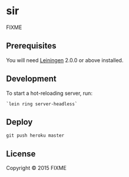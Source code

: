 # sir

FIXME

## Prerequisites

You will need [Leiningen][] 2.0.0 or above installed.

[leiningen]: https://github.com/technomancy/leiningen

## Development

To start a hot-reloading server, run:

    `lein ring server-headless`

## Deploy
`git push heroku master`

## License

Copyright © 2015 FIXME
